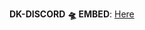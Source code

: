 **DK-DISCORD**
**🛸 EMBED**: [Here](https://github.com/devdk2004/discord/blob/main/src/info/Embed.md)
